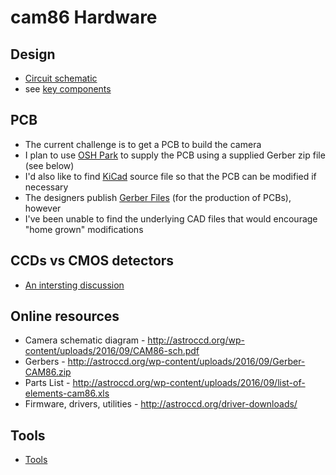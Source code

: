 # cam86 Hardware

## Design
* [Circuit schematic](https://drive.google.com/file/d/0B33NUzWf6odbX0hPSF9yLTQtb0E/view)
* see [key components](key_components.md)

## PCB 

* The current challenge is to get a PCB to build the camera
* I plan to use [OSH Park](https://oshpark.com) to supply the PCB using a supplied Gerber zip file (see below)
* I'd also like to find [KiCad](https://kicad-pcb.org/) source file so that the PCB can be modified if necessary
* The designers publish [Gerber Files](http://astroccd.org/wp-content/uploads/2016/09/Gerber-CAM86.zip) (for the production of PCBs), however
* I've been unable to find the underlying CAD files that would encourage "home grown" modifications


## CCDs vs CMOS detectors

* [An intersting discussion](https://www.dpreview.com/forums/post/51666246)

## Online resources

* Camera schematic diagram -  http://astroccd.org/wp-content/uploads/2016/09/CAM86-sch.pdf
* Gerbers -  http://astroccd.org/wp-content/uploads/2016/09/Gerber-CAM86.zip
* Parts List -  http://astroccd.org/wp-content/uploads/2016/09/list-of-elements-cam86.xls
* Firmware, drivers, utilities -  http://astroccd.org/driver-downloads/

## Tools

* [Tools](tools.md)

